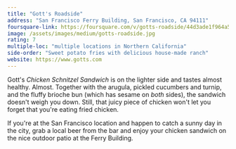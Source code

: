 ```yaml
---
title: "Gott's Roadside"
address: "San Francisco Ferry Building, San Francisco, CA 94111"
foursquare-link: https://foursquare.com/v/gotts-roadside/44d3ade1f964a5204b361fe3
image: /assets/images/medium/gotts-roadside.jpg
rating: 7
multiple-loc: "multiple locations in Northern California"
side-order: "Sweet potato fries with delicious house-made ranch"
website: https://www.gotts.com
---
```


Gott's *Chicken Schnitzel Sandwich* is on the lighter side and tastes almost healthy. Almost. Together with the arugula,
pickled cucumbers and turnip, and the fluffy brioche bun (which has sesame on *both* sides), the sandwich doesn't weigh
you down. Still, that juicy piece of chicken won't let you forget that you're eating fried chicken.

If you're at the San Francisco location and happen to catch a sunny day in the city, grab a local beer from the bar and
enjoy your chicken sandwich on the nice outdoor patio at the Ferry Building.
